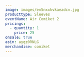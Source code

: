 ```yaml
---
image: images/en5nxxkvkaeadcv.jpg
producttype: Sleeves
eventName: Air Comiket 2
pricings:
  - quantity: 1
    price: 25
onsale: true
asin: ayqz0RNLG
merchandise: comiket
---
```

